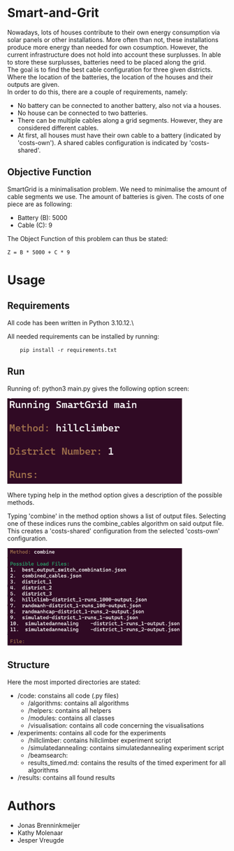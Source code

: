 # Smart-and-Grit
Nowadays, lots of houses contribute to their own energy consumption via solar panels or other installations. More often than not, these installations produce more energy than needed for own cosumption. However, the current infrastructure does not hold into account these surplusses. In able to store these surplusses, batteries need to be placed along the grid.\
The goal is to find the best cable configuration for three given districts. Where the location of the batteries, the location of the houses and their outputs are given.\
In order to do this, there are a couple of requirements, namely:
- No battery can be connected to another battery, also not via a houses.
- No house can be connected to two batteries.
- There can be multiple cables along a grid segments. However, they are considered different cables. 
- At first, all houses must have their own cable to a battery (indicated by 'costs-own'). A shared cables configuration is indicated by 'costs-shared'.

## Objective Function
SmartGrid is a minimalisation problem. We need to minimalise the amount of cable segments we use. The amount of batteries is given. The costs of one piece are as following:
- Battery (B): 5000
- Cable (C): 9

The Object Function of this problem can thus be stated:

    Z = B * 5000 + C * 9


# Usage

## Requirements

All code has been written in Python 3.10.12.\

All needed requirements can be installed by running: 

        pip install -r requirements.txt
## Run
Running of: python3 main.py gives the following option screen:

<img src="images/main_screen.png" width="400">


Where typing help in the method option gives a description of the possible methods.

Typing 'combine' in the method option shows a list of output files. Selecting one of these
indices runs the combine_cables algorithm on said output file. This creates a 'costs-shared'
 configuration from the selected 'costs-own' configuration.
 
<img src="images/combine.png" width="400">


## Structure
Here the most imported directories are stated:
- /code: constains all code (.py files)
    - /algorithms: contains all algorithms
    - /helpers: contains all helpers
    - /modules: contains all classes
    - /visualisation: contains all code concerning the visualisations
- /experiments: contains all code for the experiments
    - /hillclimber: contains hillclimber experiment script
    - /simulatedannealing: contains simulatedannealing experiment script
    - /beamsearch: 
    - results_timed.md: contains the results of the timed experiment for all algorithms
- /results: contains all found results

# Authors
- Jonas Brenninkmeijer
- Kathy Molenaar
- Jesper Vreugde
